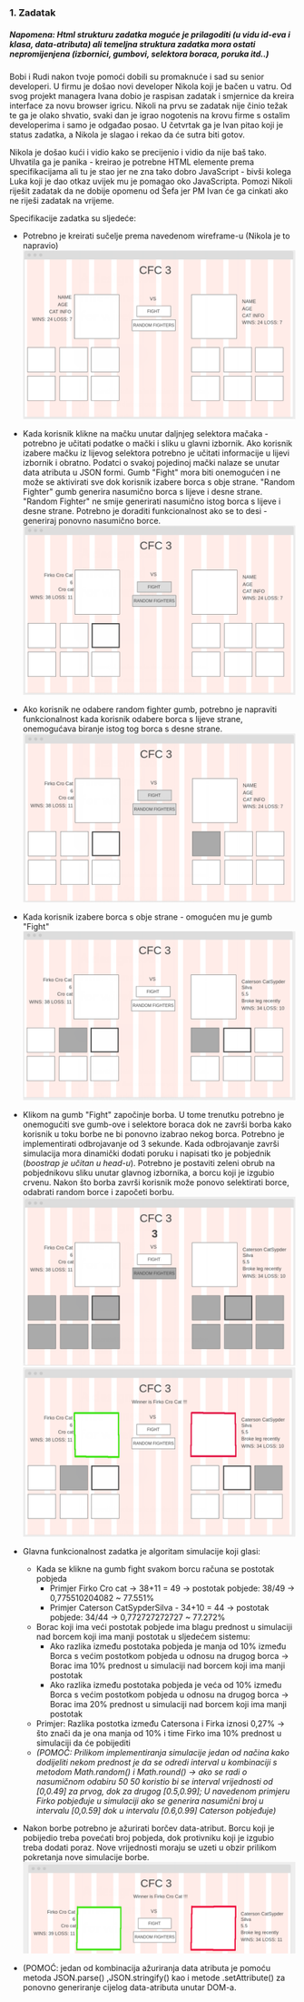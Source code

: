 ### 1. Zadatak

##### Napomena: Html strukturu zadatka moguće je prilagoditi (u vidu id-eva i klasa, data-atributa) ali temeljna struktura zadatka mora ostati nepromijenjena (izbornici, gumbovi, selektora boraca, poruka itd..)

Bobi i Rudi nakon tvoje pomoći dobili su promaknuće i sad su senior developeri. U firmu je došao novi developer Nikola koji je  bačen u vatru. Od svog projekt managera Ivana dobio je raspisan zadatak i smjernice da kreira interface za novu browser igricu. Nikoli na prvu se zadatak nije činio težak te ga je olako shvatio, svaki dan je igrao nogotenis na krovu firme s ostalim developerima i samo je odgađao posao. U četvrtak ga je Ivan pitao koji je status zadatka, a Nikola je slagao i rekao da će sutra biti gotov.

Nikola je došao kući i vidio kako se precijenio i vidio da nije baš tako. Uhvatila ga je panika - kreirao je potrebne HTML elemente prema specifikacijama ali tu je stao jer ne zna tako dobro JavaScript - bivši kolega Luka koji je dao otkaz uvijek mu je pomagao oko JavaScripta. Pomozi Nikoli riješit zadatak da ne dobije opomenu od Šefa jer PM Ivan će ga cinkati ako ne riješi zadatak na vrijeme.

Specifikacije zadatka su sljedeće:

* Potrebno je kreirati sučelje prema navedenom wireframe-u (Nikola je to napravio) 
  ![01](./docs/01.png)

* Kada korisnik klikne na mačku unutar daljnjeg selektora mačaka - potrebno je učitati podatke o mački i sliku u glavni izbornik. Ako korisnik izabere mačku iz lijevog selektora potrebno je učitati informacije u lijevi izbornik i obratno. Podatci o svakoj pojedinoj mački nalaze se unutar data atributa u JSON formi. Gumb "Fight" mora biti onemogućen i ne može se aktivirati sve dok korisnik izabere borca s obje strane. "Random Fighter" gumb generira nasumično borca s lijeve i desne strane. "Random Fighter" ne smije generirati nasumično istog borca s lijeve i desne strane. Potrebno je doraditi funkcionalnost ako se to desi - generiraj ponovno nasumično borce.
   ![02](./docs/02.png)

* Ako korisnik ne odabere random fighter gumb, potrebno je napraviti funkcionalnost kada korisnik odabere borca s lijeve strane, onemogućava biranje istog tog borca s desne strane. 
  ![03](./docs/03.png)

* Kada korisnik izabere borca s obje strane - omogućen mu je gumb "Fight"
  ![04](./docs/04.png)

* Klikom na gumb "Fight" započinje borba. U tome trenutku potrebno je onemogućiti sve gumb-ove i selektore boraca dok ne završi borba kako korisnik u toku borbe ne bi ponovno izabrao nekog borca. Potrebno je implementirati odbrojavanje od 3 sekunde. Kada odbrojavanje završi simulacija mora dinamički dodati poruku i napisati tko je pobjednik (*boostrap je učitan u head-u*). Potrebno je postaviti zeleni obrub na pobjednikovu sliku unutar glavnog izbornika, a borcu koji je izgubio crvenu. Nakon što borba završi korisnik može ponovo selektirati borce, odabrati random borce i započeti borbu.
 ![05](./docs/05.png)
 ![06](./docs/06.png)

* Glavna funkcionalnost zadatka je algoritam simulacije koji glasi:
  * Kada se klikne na gumb fight svakom borcu računa se postotak pobjeda 
    * Primjer Firko Cro cat -> 38+11 = 49 -> postotak pobjede: 38/49 -> 0,775510204082 ~ 77.551%
    * Primjer Caterson CatSypderSilva - 34+10 = 44 -> postotak pobjede: 34/44 -> 0,772727272727 ~ 77.272%
  * Borac koji ima veći postotak pobjede ima blagu prednost u simulaciji nad borcem koji ima manji postotak u sljedećem sistemu:
    * Ako razlika između postotaka pobjeda je manja od 10% između Borca s većim postotkom pobjeda u odnosu na drugog borca -> Borac ima 10% prednost u simulaciji nad borcem koji ima manji postotak
    * Ako razlika između postotaka pobjeda je veća od 10% između Borca s većim postotkom pobjeda u odnosu na drugog borca -> Borac ima 20% prednost u simulaciji nad borcem koji ima manji postotak
  * Primjer: Razlika postotka između Catersona i Firka iznosi 0,27% -> što znači da je ona manja od 10% i time Firko ima 10% prednost u simulaciji da će pobijediti
  * *(POMOĆ: Prilikom implementiranja simulacije jedan od načina kako dodijeliti nekom prednost je da se odredi interval u kombinaciji s metodom Math.random() i Math.round() -> ako se radi o nasumičnom odabiru 50 50 koristio bi se interval vrijednosti od [0,0.49] za prvog, dok za drugog [0.5,0.99]; U navedenom primjeru Firko pobjeđuje u simulaciji ako se generira nasumični broj u intervalu [0,0.59] dok u intervalu [0.6,0.99] Caterson pobjeđuje)*

* Nakon borbe potrebno je ažurirati borčev data-atribut. Borcu koji je pobijedio treba povećati broj pobjeda, dok protivniku koji je izgubio treba dodati poraz. Nove vrijednosti moraju se uzeti u obzir prilikom pokretanja nove simulacije borbe.
 ![07](./docs/07.png)

*  (POMOĆ: jedan od kombinacija ažuriranja data atributa je pomoću metoda JSON.parse() ,JSON.stringify() kao i metode .setAttribute() za ponovno generiranje cijelog data-atributa unutar DOM-a.